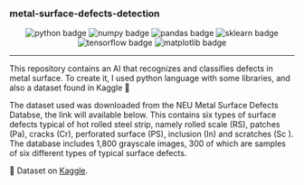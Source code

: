 ### metal-surface-defects-detection

 <div align="center" id="badges"> 
  <img id="python" src="https://img.shields.io/badge/python-v3.10.0-lightgrey" alt="python badge"/>
  <img id="numpy" src="https://img.shields.io/badge/numpy-v1.21.2-lightgrey" alt="numpy badge"/>
  <img id="pandas" src="https://img.shields.io/badge/pandas-v1.4.1-lightgrey" alt="pandas badge"/>
  <img id="sklearn" src="https://img.shields.io/badge/scikitlearn-v1.0.1-lightgrey" alt="sklearn badge"/>
  <img id="tensorflow" src="https://img.shields.io/badge/tensorflow-v2.8.0-lightgrey" alt="tensorflow badge"/>
  <img id="matplotlib" src="https://img.shields.io/badge/Matplotlib-v3.5.1-lightgrey" alt="matplotlib badge"/>
</div>

---
This repository contains an AI that recognizes and classifies defects in metal surface. To create it, I used python language with some libraries, and also a dataset found in Kaggle 🤖

The dataset used was downloaded from the NEU Metal Surface Defects Databse, the link will available below. This contains six types of surface defects typical of hot rolled steel strip, namely rolled scale (RS), patches (Pa), cracks (Cr), perforated surface (PS), inclusion (In) and scratches (Sc ). The database includes 1,800 grayscale images, 300 of which are samples of six different types of typical surface defects.

🔢 Dataset on [Kaggle](https://www.kaggle.com/datasets/fantacher/neu-metal-surface-defects-data/metadata).


